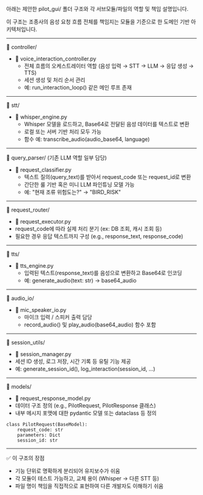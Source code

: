 아래는 제안한 pilot_gui/ 폴더 구조와 각 서브모듈/파일의 역할 및 책임 설명입니다. 

이 구조는 조종사의 음성 요청 흐름 전체를 책임지는 모듈을 기준으로 한 도메인 기반 아키텍처입니다.

---

📂 controller/
- 📄 voice_interaction_controller.py
    - 전체 흐름의 오케스트레이터 역할 (음성 입력 → STT → LLM → 응답 생성 → TTS)
    - 세션 생성 및 처리 순서 관리
    - 예: run_interaction_loop() 같은 메인 루프 존재

---

📂 stt/
- 📄 whisper_engine.py
    - Whisper 모델을 로드하고, Base64로 전달된 음성 데이터를 텍스트로 변환
    - 로컬 또는 서버 기반 처리 모두 가능
    - 함수 예: transcribe_audio(audio_base64, language)

---

📂 query_parser/ (기존 LLM 역할 일부 담당)
- 📄 request_classifier.py
    - 텍스트 질의(query_text)를 받아서 request_code 또는 request_id로 변환
    - 간단한 룰 기반 혹은 미니 LLM 파인튜닝 모델 가능
    - 예: "현재 조류 위험도는?" → "BIRD_RISK"

---

📂 request_router/
- 📄 request_executor.py
- request_code에 따라 실제 처리 분기 (ex: DB 조회, 캐시 조회 등)
- 필요한 경우 응답 텍스트까지 구성 (e.g., response_text, response_code)

---

📂 tts/
- 📄 tts_engine.py
    - 입력된 텍스트(response_text)를 음성으로 변환하고 Base64로 인코딩
    - 예: generate_audio(text: str) -> base64_audio

---

📂 audio_io/
- 📄 mic_speaker_io.py
    - 마이크 입력 / 스피커 출력 담당
    - record_audio() 및 play_audio(base64_audio) 함수 포함

---

📂 session_utils/
- 📄 session_manager.py
- 세션 ID 생성, 로그 저장, 시간 기록 등 유틸 기능 제공
- 예: generate_session_id(), log_interaction(session_id, ...)

---

📂 models/
- 📄 request_response_model.py
- 데이터 구조 정의 (e.g., PilotRequest, PilotResponse 클래스)
- 내부 메시지 포맷에 대한 pydantic 모델 또는 dataclass 등 정의

```
class PilotRequest(BaseModel):
    request_code: str
    parameters: Dict
    session_id: str
```

---

✅ 이 구조의 장점
- 기능 단위로 명확하게 분리되어 유지보수가 쉬움
- 각 모듈이 테스트 가능하고, 교체 용이 (Whisper → 다른 STT 등)
- 파일 명이 책임을 직접적으로 표현하여 다른 개발자도 이해하기 쉬움

